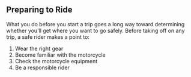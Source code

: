 ## Preparing to Ride
What you do before you start a trip goes a long way toward determining whether you'll get where you want to go safely.
Before taking off on any trip, a safe rider makes a point to:
1. Wear the right gear
2. Become familiar with the motorcycle
3. Check the motorcycle equipment
4. Be a responsible rider